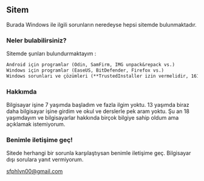 ## Sitem

Burada Windows ile ilgili sorunların neredeyse hepsi sitemde bulunmaktadır.

### Neler bulabilirsiniz?

Sitemde şunları bulundurmaktayım :

```markdown
Android için programlar (Odin, SamFirm, IMG unpack&repack vs.)
Windows için programlar (EaseUS, BitDefender, Firefox vs.)
Windows sorunları ve çözümleri (**TrustedInstaller izin vermelidir, 1618 Hatası vs.) 

```

### Hakkımda

Bilgisayar işine 7 yaşımda başladım ve fazla ilgim yoktu.
13 yaşımda biraz daha bilgisayar işine girdim ve okul ve derslerle pek aram yoktu.
Şu an 18 yaşımdayım ve bilgisayarlar hakkında birçok bilgiye sahip oldum ama açıklamak istemiyorum.

### Benimle iletişime geç!

Sitede herhangi bir sorunla karşılaştıysan benimle iletişime geç.
Bilgisayar dışı sorulara yanıt vermiyorum.

[sfphlvn00@gmail.com](mailto:sfphlvn00@gmail.com)
